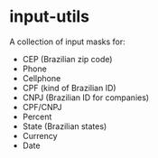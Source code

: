 # input-utils

A collection of input masks for:

- CEP (Brazilian zip code)
- Phone
- Cellphone
- CPF (kind of Brazilian ID)
- CNPJ (Brazilian ID for companies)
- CPF/CNPJ
- Percent
- State (Brazilian states)
- Currency
- Date